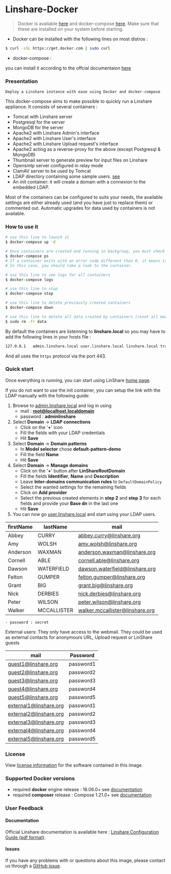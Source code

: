 # Linshare-Docker

> Docker is available [here](https://www.docker.com/products/docker) and docker-compose [here](https://docs.docker.com/compose).
> Make sure that these are installed on your system before starting.

* Docker can be installed with the following lines on most distros :

```bash
$ curl -sSL https://get.docker.com | sudo curl
```

* docker-compose :

you can install it according to the offcial documentaion [here](https://docs.docker.com/compose/install/)

### Presentation

    Deploy a Linshare instance with ease using Docker and docker-compose

This docker-compose aims to make possible to quickly run a Linshare appliance.
It consists of several containers :

* Tomcat with Linshare server
* Postgresql for the server
* MongoDB for the server
* Apache2 with Linshare Admin's interface
* Apache2 with Linshare User's interface
* Apache2 with Linshare Upload request's interface
* Apache2 acting as a reverse-proxy for the above (except Postgresql & MongoDB)
* Thumbnail server to generate preview for input files on Linshare
* Opensmtp server configured in relay mode
* ClamAV server to be used by Tomcat
* LDAP directory containing some sample users. [see](https://github.com/linagora/linshare-ldap-for-tests-dockerfile)
* An init container: it will create a domain with a connexion to the embedded
  LDAP.

Most of the containers can be configured to suits your needs, the available settings are either already used (and you have just to replace them) or commented out.
Automatic upgrades for data used by containers is not available.

### How to use it

```bash
# use this line to launch it
$ docker-compose up -d

# Once containers are created and running in backgroup, you must check if they are running properly:
$ docker-compose ps
# If a container exits with an error code different than 0, it means it failed.
# In this case, you should take a look to the container.

# use this line to see logs for all containers
$ docker-compose logs

# use this line to stop
$ docker-compose stop

# use this line to delete previously created containers
$ docker-compose down

# use this line to delete all data created by containers (reset all modifications)
$ sudo rm -fr data
```

By default the containers are listenning to **linshare.local** so you may have to add the following lines in your hosts file :

```bash
127.0.0.1   admin.linshare.local user.linshare.local linshare.local traefik.linshare.local webmail.linshare.local upload-request.linshare.local docs.linshare.local
```

And all uses the ```https``` protocol via the port 443.

### Quick start

Once everything is running, you can start using LinShare [home page](https://linshare.local).

If you do not want to use the init container, you can setup the link with the
LDAP manually with the following guide:
1. Browse to [admin.linshare.local](https://admin.linshare.local) and log in using
    - mail : **root@localhost.localdomain**
    - password : **adminlinshare**
2. Select **Domain** &rarr; **LDAP connections**
    - Click on the '**+**' icon
    - Fill the fields with your LDAP credentials
    - Hit **Save**
3. Select **Domain** &rarr; **Domain patterns**
    - In **Model selector** chose **default-pattern-demo**
    - Fill the field **Name**
    - Hit **Save**
4. Select **Domain** &rarr; **Manage domains**
    - Click on the '**+**' button after **LinShareRootDomain**
    - Fill the fields **Identifier**, **Name** and **Description**
    - Leave **Inter-domains communication rules** to ```DefaultDomainPolicy```
    - Select the wanted settings for the remaining fields
    - Click on **Add provider**
    - Select the previous created elements in **step 2** and **step 3** for each fields and provide your **Base dn** in the last one
    - Hit **Save**
5. You can now go [user.linshare.local](https://user.linshare.local/) and start using your LDAP users.

| firstName | lastName    | mail                            |
|-----------|-------------|---------------------------------|
| Abbey     | CURRY       | abbey.curry@linshare.org        |
| Amy       | WOLSH       | amy.wolsh@linshare.org          |
| Anderson  | WAXMAN      | anderson.waxman@linshare.org    |
| Cornell   | ABLE        | cornell.able@linshare.org       |
| Dawson    | WATERFIELD  | dawson.waterfield@linshare.org  |
| Felton    | GUMPER      | felton.gumper@linshare.org      |
| Grant     | BIG         | grant.big@linshare.org          |
| Nick      | DERBIES     | nick.derbies@linshare.org       |
| Peter     | WILSON      | peter.wilson@linshare.org       |
| Walker    | MCCALLISTER | walker.mccallister@linshare.org |

    - password : secret

External users: They only have access to the webmail. They could be used as external contacts for anonymours URL, Upload request or LinShare guests

| 	      mail                |       Password
|---------------------------------| ---------------------|
| guest1@linshare.org             |       password1      |
| guest2@linshare.org             |       password2      |
| guest3@linshare.org             |       password3      |
| guest4@linshare.org             |       password4      |
| guest5@linshare.org             |       password5      |
| external1@linshare.org          |       password1      |
| external2@linshare.org          |       password2      |
| external3@linshare.org          |       password3      |
| external4@linshare.org          |       password4      |
| external5@linshare.org          |       password5      |


### License
View [license information](http://www.linshare.org/licenses/LinShare-License_AfferoGPL-v3_en.pdf) for the software contained in this image.

### Supported Docker versions

* required **docker** engine release : 18.06.0+ see [ documentation](https://docs.docker.com/installation/)  
* required **composer** release : Compose 1.21.0+ see [documentation](https://github.com/docker/docker.github.io/blob/master/compose/compose-file/compose-versioning.md)


### User Feedback

#### Documentation

Official Linshare documentation is available here : [Linshare Configuration Guide (pdf format)](http://download.linshare.org/documentation/admins/Linagora_DOC_LinShare-1.7.0_Guide-Config-Admin_fr_20150303.pdf).


#### Issues

If you have any problems with or questions about this image, please contact us through a [GitHub issue](https://github.com/linagora/linshare-docker/issues).
